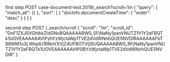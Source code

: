 first step
POST case-document-test.2019/_search?scroll=1m
{
  "query": {
    "match_all": {}
  },
  "sort": [
    {
      "docInfo.documentCreateTime": {
        "order": "desc"
      }
    }
  ]
}

second step
POST /_search/scroll
{
  "scroll": "1m",
  "scroll_id": "DnF1ZXJ5VGhlbkZldGNoBQAAAAABW0_SFjNaNy1panVNUTZ1V1Y2eFBQTk1UOVEAAAAAAVtPzhYzWjctaWp1TVE2dVdWNnhQUE5NVDlRAAAAAAFbT88WM1o3LWlqdU1RNnVXVjZ4UFBOTVQ5UQAAAAABW0_RFjNaNy1panVNUTZ1V1Y2eFBQTk1UOVEAAAAAAVtP0BYzWjctaWp1TVE2dVdWNnhQUE5NVDlR"
}
